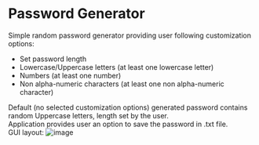 # Password Generator 

Simple random password generator providing user following customization options:
* Set password length
* Lowercase/Uppercase letters (at least one lowercase letter)
* Numbers (at least one number)
* Non alpha-numeric characters (at least one non alpha-numeric character)

Default (no selected customization options) generated password contains random Uppercase letters, length set by the user. \
Application provides user an option to save the password in .txt file. \
GUI layout:
![image](https://github.com/isokolovic/PasswordGenerator/assets/18165294/0fe4d36e-5b16-4d7b-ad7c-3fde576f28eb)
